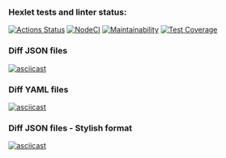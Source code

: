 ### Hexlet tests and linter status:
[![Actions Status](https://github.com/Syrupred/frontend-project-lvl2/workflows/hexlet-check/badge.svg)](https://github.com/Syrupred/frontend-project-lvl2/actions)
[![NodeCI](https://github.com/Syrupred/frontend-project-lvl2/actions/workflows/Github_Actions.yml/badge.svg)](https://github.com/Syrupred/frontend-project-lvl2/actions/workflows/Github_Actions.yml)
[![Maintainability](https://api.codeclimate.com/v1/badges/f677a9b0944d3bd74da5/maintainability)](https://codeclimate.com/github/Syrupred/frontend-project-lvl2/maintainability)
[![Test Coverage](https://api.codeclimate.com/v1/badges/f677a9b0944d3bd74da5/test_coverage)](https://codeclimate.com/github/Syrupred/frontend-project-lvl2/test_coverage)

### Diff JSON files
[![asciicast](https://asciinema.org/a/fBz78xzmYMQXbASq3WpIHK3I0.svg)](https://asciinema.org/a/fBz78xzmYMQXbASq3WpIHK3I0)
### Diff YAML files
[![asciicast](https://asciinema.org/a/iKyTPQ7vTX6JW6yDnoSIgaxnK.svg)](https://asciinema.org/a/iKyTPQ7vTX6JW6yDnoSIgaxnK)
### Diff JSON files - Stylish format
[![asciicast](https://asciinema.org/a/vOjamcTvvjXjWVMf3mETOwYWY.svg)](https://asciinema.org/a/vOjamcTvvjXjWVMf3mETOwYWY)